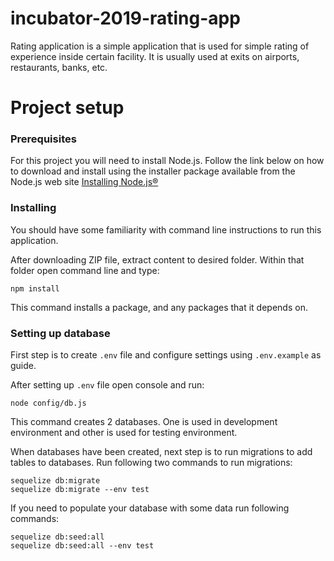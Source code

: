 # incubator-2019-rating-app

Rating application is a simple application that is used for simple rating of experience inside certain facility. It is usually used at exits on airports, restaurants, banks, etc.

# Project setup

### Prerequisites

For this project you will need to install Node.js. Follow the link below on how to download and install using the installer package available from the Node.js web site [Installing Node.js®](https://nodejs.org/en/download/package-manager/)

### Installing

You should have some familiarity with command line instructions to run this application.

After downloading ZIP file, extract content to desired folder. Within that folder open command line and type:

```
npm install
```

This command installs a package, and any packages that it depends on.

### Setting up database

First step is to create `.env` file and configure settings using `.env.example` as guide.

After setting up `.env` file open console and run:

```
node config/db.js
```

This command creates 2 databases. One is used in development environment and other is used for testing environment.

When databases have been created, next step is to run migrations to add tables to databases. Run following two commands to run migrations:

    sequelize db:migrate
    sequelize db:migrate --env test

If you need to populate your database with some data run following commands:

    sequelize db:seed:all
    sequelize db:seed:all --env test
